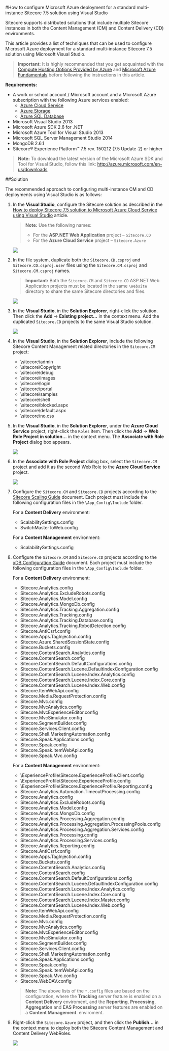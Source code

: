 #How to configure Microsoft Azure deployment for a standard multi-instance Sitecore 7.5 solution using Visual Studio

Sitecore supports distributed solutions that include multiple Sitecore instances in both the Content Management (CM) and Content Delivery (CD) environments.

This article provides a list of techniques that can be used to configure Microsoft Azure deployment for a standard multi-instance Sitecore 7.5 solution using Microsoft Visual Studio.

> **Important:** It is highly recommended that you get acquainted with the [Compute Hosting Options Provided by Azure](http://azure.microsoft.com/en-us/documentation/articles/fundamentals-application-models/) and [Microsoft Azure Fundamentals](http://www.microsoftvirtualacademy.com/colleges/Azure-fundamentals) before following the instructions in this article.

**Requirements:**
- A work or school account / Microsoft account and a Microsoft Azure subscription with the following Azure services enabled:
  - [Azure Cloud Service](https://msdn.microsoft.com/en-us/library/azure/jj155995.aspx)
  - [Azure Storage](https://msdn.microsoft.com/en-us/library/azure/gg433040.aspx)
  - [Azure SQL Database](https://msdn.microsoft.com/en-us/library/azure/ee336279.aspx)
- Microsoft Visual Studio 2013
- Microsoft Azure SDK 2.6 for .NET
- Microsoft Azure Tool for Visual Studio 2013 
- Microsoft SQL Server Management Studio 2014
- MongoDB 2.6.1
- Sitecore® Experience Platform™ 7.5 rev. 150212 (7.5 Update-2) or higher

> **Note:** To download the latest version of the Microsoft Azure SDK and Tool for Visual Studio, follow this link: http://azure.microsoft.com/en-us/downloads

##Solution

The recommended approach to configuring multi-instance CM and CD deployments using Visual Studio is as follows:

1. In the **Visual Studio**, configure the Sitecore solution as described in the [How to deploy Sitecore 7.5 solution to Microsoft Azure Cloud Service using Visual Studio](how-to-deploy-sitecore-75-solution-to-microsoft-azure-cloud-service-using-visual-studio.md) article.

   > **Note:** Use the following names:
   > - For the **ASP.NET Web Application** project – `Sitecore.CD`
   > - For the **Azure Cloud Service** project – `Sitecore.Azure`
  
   ![](./media/how-to-configure-microsoft-azure-deployment-for-a-standard-multi-instance-sitecore-75-solution-using-visual-studio/VS-01.png)

2. In the file system, duplicate both the `Sitecore.CD.csproj` and `Sitecore.CD.csproj.user` files using the `Sitecore.CM.csproj` and `Sitecore.CM.csproj` names.

   > **Important:** Both the `Sitecore.CM` and `Sitecore.CD` ASP.NET Web Application projects must be located in the same `\Website` directory to share the same Sitecore directories and files.

   ![](./media/how-to-configure-microsoft-azure-deployment-for-a-standard-multi-instance-sitecore-75-solution-using-visual-studio/VS-02.png)

3. In the **Visual Studio**, in the **Solution Explorer**, right-click the solution. Then click the **Add** -> **Existing project...** in the context menu. Add the duplicated `Sitecore.CD` projects to the same Visual Studio solution.

   ![](./media/how-to-configure-microsoft-azure-deployment-for-a-standard-multi-instance-sitecore-75-solution-using-visual-studio/VS-03.png)

4. In the **Visual Studio**, in the **Solution Explorer**, include the following Sitecore Content Management related directories in the `Sitecore.CM` project:
   
   - \sitecore\admin
   - \sitecore\Copyright
   - \sitecore\debug
   - \sitecore\images
   - \sitecore\login
   - \sitecore\portal
   - \sitecore\samples
   - \sitecore\shell
   - \sitecore\blocked.aspx
   - \sitecore\default.aspx
   - \sitecore\no.css

5. In the **Visual Studio**, in the **Solution Explorer**, under the **Azure Cloud Service** project, right-click the `Roles` item. Then click the **Add** -> **Web Role Project in solution...** in the context menu. The **Associate with Role Project** dialog box appears.

   ![](./media/how-to-configure-microsoft-azure-deployment-for-a-standard-multi-instance-sitecore-75-solution-using-visual-studio/VS-04.png)

6. In the **Associate with Role Project** dialog box, select the `Sitecore.CM` project and add it as the second Web Role to the **Azure Cloud Service** project.

   ![](./media/how-to-configure-microsoft-azure-deployment-for-a-standard-multi-instance-sitecore-75-solution-using-visual-studio/VS-05.png)

7. Configure the `Sitecore.CM` and `Sitecore.CD` projects according to the [Sitecore Scaling Guide](http://sdn.sitecore.net/Reference/Sitecore%207/Scaling%20Guide.aspx) document. Each project must include the following configuration files in the `\App_Config\Include` folder.

   For a **Content Delivery** environment: 
   - ScalabilitySettings.config
   - SwitchMasterToWeb.config
     
   For a **Content Management** environment:
   - ScalabilitySettings.config
     
8. Configure the `Sitecore.CM` and `Sitecore.CD` projects according to the [xDB Configuration Guide](https://sdn.sitecore.net/SDN5/Reference/Sitecore%207/xDB%20Configuration%20Guide.aspx) document. Each project must include the following configuration files in the `\App_Config\Include` folder. 
   
   For a **Content Delivery** environment:
   - Sitecore.Analytics.config
   - Sitecore.Analytics.ExcludeRobots.config
   - Sitecore.Analytics.Model.config
   - Sitecore.Analytics.MongoDb.config
   - Sitecore.Analytics.Tracking.Aggregation.config
   - Sitecore.Analytics.Tracking.config
   - Sitecore.Analytics.Tracking.Database.config
   - Sitecore.Analytics.Tracking.RobotDetection.config
   - Sitecore.AntiCsrf.config
   - Sitecore.Apps.TagInjection.config
   - Sitecore.Azure.SharedSessionState.config
   - Sitecore.Buckets.config
   - Sitecore.ContentSearch.Analytics.config
   - Sitecore.ContentSearch.config
   - Sitecore.ContentSearch.DefaultConfigurations.config
   - Sitecore.ContentSearch.Lucene.DefaultIndexConfiguration.config
   - Sitecore.ContentSearch.Lucene.Index.Analytics.config
   - Sitecore.ContentSearch.Lucene.Index.Core.config
   - Sitecore.ContentSearch.Lucene.Index.Web.config
   - Sitecore.ItemWebApi.config
   - Sitecore.Media.RequestProtection.config
   - Sitecore.Mvc.config
   - Sitecore.MvcAnalytics.config
   - Sitecore.MvcExperienceEditor.config
   - Sitecore.MvcSimulator.config
   - Sitecore.SegmentBuilder.config
   - Sitecore.Services.Client.config
   - Sitecore.Shell.MarketingAutomation.config
   - Sitecore.Speak.Applications.config
   - Sitecore.Speak.config
   - Sitecore.Speak.ItemWebApi.config
   - Sitecore.Speak.Mvc.config
     
   For a **Content Management** environment:
   - \ExperienceProfile\Sitecore.ExperienceProfile.Client.config
   - \ExperienceProfile\Sitecore.ExperienceProfile.config
   - \ExperienceProfile\Sitecore.ExperienceProfile.Reporting.config
   - Sitecore.Analytics.Automation.TimeoutProcessing.config
   - Sitecore.Analytics.config
   - Sitecore.Analytics.ExcludeRobots.config
   - Sitecore.Analytics.Model.config
   - Sitecore.Analytics.MongoDb.config
   - Sitecore.Analytics.Processing.Aggregation.config
   - Sitecore.Analytics.Processing.Aggregation.ProcessingPools.config
   - Sitecore.Analytics.Processing.Aggregation.Services.config
   - Sitecore.Analytics.Processing.config
   - Sitecore.Analytics.Processing.Services.config
   - Sitecore.Analytics.Reporting.config
   - Sitecore.AntiCsrf.config
   - Sitecore.Apps.TagInjection.config
   - Sitecore.Buckets.config
   - Sitecore.ContentSearch.Analytics.config
   - Sitecore.ContentSearch.config
   - Sitecore.ContentSearch.DefaultConfigurations.config
   - Sitecore.ContentSearch.Lucene.DefaultIndexConfiguration.config
   - Sitecore.ContentSearch.Lucene.Index.Analytics.config
   - Sitecore.ContentSearch.Lucene.Index.Core.config
   - Sitecore.ContentSearch.Lucene.Index.Master.config
   - Sitecore.ContentSearch.Lucene.Index.Web.config
   - Sitecore.ItemWebApi.config
   - Sitecore.Media.RequestProtection.config
   - Sitecore.Mvc.config
   - Sitecore.MvcAnalytics.config
   - Sitecore.MvcExperienceEditor.config
   - Sitecore.MvcSimulator.config
   - Sitecore.SegmentBuilder.config
   - Sitecore.Services.Client.config
   - Sitecore.Shell.MarketingAutomation.config
   - Sitecore.Speak.Applications.config
   - Sitecore.Speak.config
   - Sitecore.Speak.ItemWebApi.config
   - Sitecore.Speak.Mvc.config
   - Sitecore.WebDAV.config
   
   > **Note:** The above lists of the `*.config` files are based on the configuration, where the **Tracking** server feature is enabled on a **Content Delivery** enviroment, and the **Reporting**, **Processing**, **Aggregation** and **EAS Processing** server features are enabled on a **Content Management**. enviroment.
 
8. Right-click the `Sitecore.Azure` project, and then click the **Publish...** in the context menu to deploy both the Sitecore Content Management and Content Delivery WebRoles.

   ![](./media/how-to-configure-microsoft-azure-deployment-for-a-standard-multi-instance-sitecore-75-solution-using-visual-studio/VS-06.png)